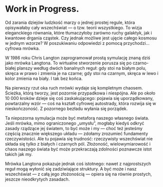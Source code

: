 ﻿# Work in Progress.

Od zarania dziejów ludzkość marzy o jednej prostej regule, która opisywałaby cały wszechświat — o tzw. teorii wszystkiego. To wizja eleganckiego równania, które tłumaczyłoby zarówno ruchy galaktyk, jak i kwantowe drgania cząstek. Czy jednak możliwe jest ujęcie całego kosmosu w jednym wzorze? W poszukiwaniu odpowiedzi z pomocą przychodzi… cyfrowa mrówka.

W 1986 roku Chris Langton zaprogramował prostą symulację znaną dziś jako mrówka Langtona. To wirtualne stworzenie porusza się po czarno-białej planszy według dwóch banalnych reguł: gdy stoi na białym polu, skręca w prawo i zmienia je na czarne; gdy stoi na czarnym, skręca w lewo i kolor zmienia na biały. I tak bez końca.

Na pierwszy rzut oka ruch mrówki wydaje się kompletnym chaosem. Ścieżka, którą tworzy, jest pozornie przypadkowa i niespójna. Ale po około 10 000 kroków dzieje się coś zaskakującego: pojawia się uporządkowany, powtarzalny wzór — coś na kształt cyfrowej autostrady, która rozwija się w nieskończoność. Z pozornego bezładu wyłania się porządek.

Ta niepozorna symulacja może być metaforą naszego własnego świata. Jeśli mrówka, mimo ograniczonego „umysłu”, mogłaby kiedyś odkryć zasady rządzące jej światem, to być może i my — choć też jesteśmy częścią znacznie większego układu — zdołamy zrozumieć fundamenty rzeczywistości. Ale tu pojawia się trudność: rzeczywisty wszechświat nie składa się tylko z białych i czarnych pól. Złożoność, wielowymiarowość i chaos naszego świata być może przekraczają zdolności poznawcze istot takich jak my.

Mrówka Langtona pokazuje jednak coś istotnego: nawet z najprostszych reguł mogą wyłonić się zadziwiające struktury. A być może i nasz wszechświat — z całą jego złożonością — opiera się na równie prostych, jeszcze nieodkrytych zasadach.